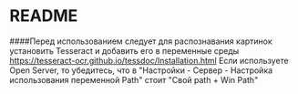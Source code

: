 # README
####Перед использованием следует для распознавания картинок установить Tesseract и добавить его в переменные среды https://tesseract-ocr.github.io/tessdoc/Installation.html Если используете Open Server, то убедитесь, что в "Настройки - Сервер - Настройка использования переменной Path" стоит "Свой path + Win Path"